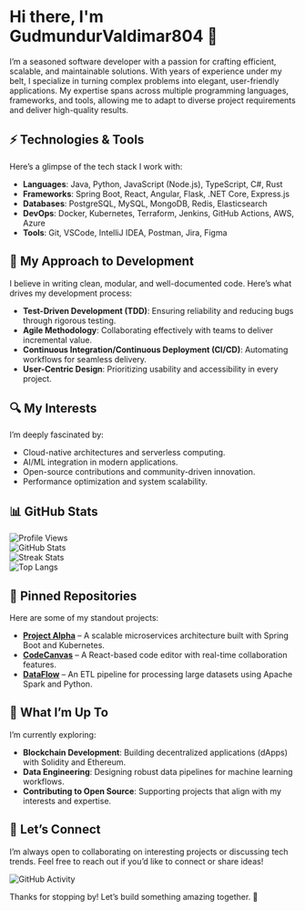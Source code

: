 # Hi there, I'm GudmundurValdimar804 👋  

I’m a seasoned software developer with a passion for crafting efficient, scalable, and maintainable solutions. With years of experience under my belt, I specialize in turning complex problems into elegant, user-friendly applications. My expertise spans across multiple programming languages, frameworks, and tools, allowing me to adapt to diverse project requirements and deliver high-quality results.  

## ⚡ Technologies & Tools  
Here’s a glimpse of the tech stack I work with:  
- **Languages**: Java, Python, JavaScript (Node.js), TypeScript, C#, Rust  
- **Frameworks**: Spring Boot, React, Angular, Flask, .NET Core, Express.js  
- **Databases**: PostgreSQL, MySQL, MongoDB, Redis, Elasticsearch  
- **DevOps**: Docker, Kubernetes, Terraform, Jenkins, GitHub Actions, AWS, Azure  
- **Tools**: Git, VSCode, IntelliJ IDEA, Postman, Jira, Figma  

## 🚀 My Approach to Development  
I believe in writing clean, modular, and well-documented code. Here’s what drives my development process:  
- **Test-Driven Development (TDD)**: Ensuring reliability and reducing bugs through rigorous testing.  
- **Agile Methodology**: Collaborating effectively with teams to deliver incremental value.  
- **Continuous Integration/Continuous Deployment (CI/CD)**: Automating workflows for seamless delivery.  
- **User-Centric Design**: Prioritizing usability and accessibility in every project.  

## 🔍 My Interests  
I’m deeply fascinated by:  
- Cloud-native architectures and serverless computing.  
- AI/ML integration in modern applications.  
- Open-source contributions and community-driven innovation.  
- Performance optimization and system scalability.  

## 📊 GitHub Stats  

![Profile Views](https://komarev.com/ghpvc/?username=gudmundurvaldimar804&label=Profile%20Views&color=blue&style=flat)  
![GitHub Stats](https://github-readme-stats.vercel.app/api?username=gudmundurvaldimar804&show_icons=true&theme=dark)  
![Streak Stats](https://streak-stats.demolab.com/?user=gudmundurvaldimar804&theme=dark)  
![Top Langs](https://github-readme-stats.vercel.app/api/top-langs/?username=gudmundurvaldimar804&layout=compact&theme=dark)  

## 📌 Pinned Repositories  
Here are some of my standout projects:  
- **[Project Alpha](https://github.com/gudmundurvaldimar804/project-alpha)** – A scalable microservices architecture built with Spring Boot and Kubernetes.  
- **[CodeCanvas](https://github.com/gudmundurvaldimar804/codecanvas)** – A React-based code editor with real-time collaboration features.  
- **[DataFlow](https://github.com/gudmundurvaldimar804/dataflow)** – An ETL pipeline for processing large datasets using Apache Spark and Python.  

## 🌱 What I’m Up To  
I’m currently exploring:  
- **Blockchain Development**: Building decentralized applications (dApps) with Solidity and Ethereum.  
- **Data Engineering**: Designing robust data pipelines for machine learning workflows.  
- **Contributing to Open Source**: Supporting projects that align with my interests and expertise.  

## 💬 Let’s Connect  
I’m always open to collaborating on interesting projects or discussing tech trends. Feel free to reach out if you’d like to connect or share ideas!  

![GitHub Activity](https://github-readme-activity-graph.vercel.app/graph?username=gudmundurvaldimar804&theme=react-dark)  

Thanks for stopping by! Let’s build something amazing together. 🚀
